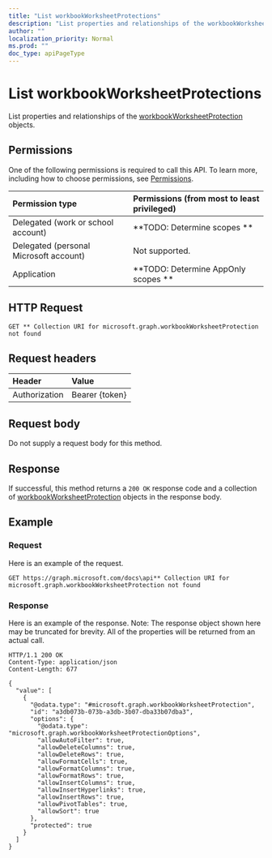 ```yaml
---
title: "List workbookWorksheetProtections"
description: "List properties and relationships of the workbookWorksheetProtection objects."
author: ""
localization_priority: Normal
ms.prod: ""
doc_type: apiPageType
---
```


# List workbookWorksheetProtections

List properties and relationships of the [workbookWorksheetProtection](../resources/workbookworksheetprotection.md) objects.

## Permissions
One of the following permissions is required to call this API. To learn more, including how to choose permissions, see [Permissions](/concepts/permissions-reference.md).

|Permission type|Permissions (from most to least privileged)|
|:---|:---|
|Delegated (work or school account)|**TODO: Determine scopes **|
|Delegated (personal Microsoft account)|Not supported.|
|Application|**TODO: Determine AppOnly scopes **|

## HTTP Request
<!-- {
  "blockType": "ignored"
}
-->
``` http
GET ** Collection URI for microsoft.graph.workbookWorksheetProtection not found
```

## Request headers
|Header|Value|
|:---|:---|
|Authorization|Bearer {token}|

## Request body
Do not supply a request body for this method.

## Response
If successful, this method returns a `200 OK` response code and a collection of [workbookWorksheetProtection](../resources/workbookworksheetprotection.md) objects in the response body.

## Example

### Request
Here is an example of the request.
<!-- {
  "blockType": "request",
  "name": "get_workbookworksheetprotection"
}
-->
``` http
GET https://graph.microsoft.com/docs\api** Collection URI for microsoft.graph.workbookWorksheetProtection not found
```

### Response
Here is an example of the response. Note: The response object shown here may be truncated for brevity. All of the properties will be returned from an actual call.
<!-- {
  "blockType": "response",
  "truncated": true,
  "@odata.type": "collection(microsoft.graph.workbookworksheetprotection)"
}
-->
``` http
HTTP/1.1 200 OK
Content-Type: application/json
Content-Length: 677

{
  "value": [
    {
      "@odata.type": "#microsoft.graph.workbookWorksheetProtection",
      "id": "a3db073b-073b-a3db-3b07-dba33b07dba3",
      "options": {
        "@odata.type": "microsoft.graph.workbookWorksheetProtectionOptions",
        "allowAutoFilter": true,
        "allowDeleteColumns": true,
        "allowDeleteRows": true,
        "allowFormatCells": true,
        "allowFormatColumns": true,
        "allowFormatRows": true,
        "allowInsertColumns": true,
        "allowInsertHyperlinks": true,
        "allowInsertRows": true,
        "allowPivotTables": true,
        "allowSort": true
      },
      "protected": true
    }
  ]
}
```

